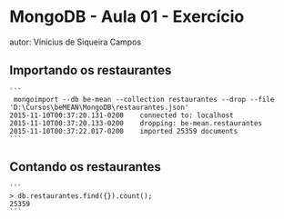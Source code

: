 # MongoDB - Aula 01 - Exercício
autor: Vinicius de Siqueira Campos

## Importando os restaurantes

    ```
     mongoimport --db be-mean --collection restaurantes --drop --file 'D:\Cursos\beMEAN\MongoDB\restaurantes.json'
	2015-11-10T00:37:20.131-0200    connected to: localhost
	2015-11-10T00:37:20.133-0200    dropping: be-mean.restaurantes
	2015-11-10T00:37:22.017-0200    imported 25359 documents
    ```

## Contando os restaurantes

    ```
    > db.restaurantes.find({}).count();
	25359
    ```